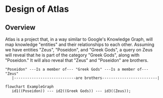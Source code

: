 # Design of Atlas

## Overview

Atlas is a project that, in a way similar to Google's Knowledge Graph, will map knowledge "entities" and their
relationships to each other. Assuming we have entities "Zeus", "Poseidon", and "Greek Gods", a query on Zeus
will reveal that he is part of the category "Greek Gods", along with "Poseidon." It will also reveal that 
"Zeus" and "Poseidon" are brothers. 

```
"Poseidon" ---Is a member of--- "Greek Gods" ---Is a member of--- "Zeus"
   |----------------------------are brothers-------------------------|  
```

```mermaid
flowchart ExampleGraph
   id1((Poseidon)) --- id2((Greek Gods)) --- id3((Zeus));
```
